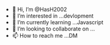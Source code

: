 - 👋 Hi, I’m @HasH2002
- 👀 I’m interested in ...devlopment
- 🌱 I’m currently learning ...Javascript
- 💞️ I’m looking to collaborate on ...
- 📫 How to reach me ...DM

<!---
HasH2002/HasH2002 is a ✨ special ✨ repository because its `README.md` (this file) appears on your GitHub profile.
You can click the Preview link to take a look at your changes.
--->
